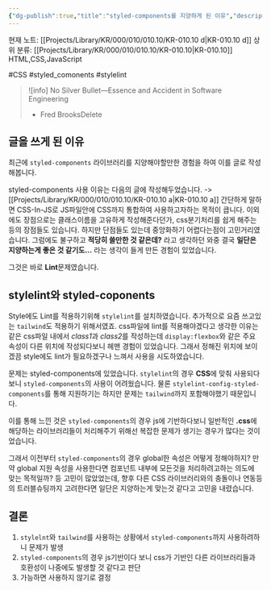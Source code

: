 ```yaml
---
{"dg-publish":true,"title":"styled-components를 지양하게 된 이유","description":"stylelint를 사용하면서 css라이브러리들과 앞으로의 호환성을 위해 styled-components는 지양하는게 좋은것 같다고 느낀 글입니다.","permalink":"/projects/library/kr/000/010/010-10/kr-010-10-d/","dgPassFrontmatter":true,"noteIcon":"0","created":"2025-02-25T22:41:30.867+09:00","updated":"2025-03-04T15:20:53.617+09:00"}
---
```


현재 노트: [[Projects/Library/KR/000/010/010.10/KR-010.10 d\|KR-010.10 d]] 
상위 분류: [[Projects/Library/KR/000/010/010.10/KR-010.10\|KR-010.10]] HTML,CSS,JavaScript

#CSS #styled_comonents #stylelint



>![info]
>No Silver Bullet—Essence and Accident in Software Engineering
>	- Fred BrooksDelete


## 글을 쓰게 된 이유
최근에 `styled-components` 라이브러리를 지양해야할만한 경험을 하여 이를 글로 작성해봅니다. 

styled-components 사용 이유는 다음의 글에 작성해두었습니다. -> [[Projects/Library/KR/000/010/010.10/KR-010.10 a\|KR-010.10 a]]
간단하게 말하면 CSS-In-JS로 JS파일안에 CSS까지 통합하여 사용하고자하는 목적이 큽니다.
이외에도 장점으로는 클래스이름을 고유하게 작성해준다던가, css분기처리를 쉽게 해주는 등의 장점들도 있습니다.
하지만 단점들도 있는데 중앙화하기 어렵다는점이 고민거리였습니다. 그럼에도 불구하고 **적당히 쓸만한 것 같은데?** 라고 생각하던 와중 결국 **일단은 지양하는게 좋은 것 같기도...** 라는 생각이 들게 만든 경험이 있었습니다.

그것은 바로 **Lint**문제였습니다.

## stylelint와 styled-coponents
Style에도 Lint를 적용하기위해 `stylelint`를 설치하였습니다. 추가적으로 요즘 쓰고있는 `tailwind`도 적용하기 위해서였죠. css파일에 lint를 적용해야겠다고 생각한 이유는 같은 css파일 내에서 *class1*과 *class2*를 작성하는데 `display:flexbox`와 같은 주요 속성이 다른 위치에 작성되다보니 헤맨 경험이 있었습니다. 그래서 정해진 위치에 보이겠끔 style에도 lint가 필요하겠구나 느껴서 사용을 시도하였습니다.

문제는 styled-components에 있었습니다. `stylelint`의 경우 **CSS**에 맞춰 사용되다보니 `styled-components`의 사용이 어려웠습니다. 물론 `stylelint-config-styled-components`를 통해 지원하기는 하지만 문제는 `tailwind`까지 포함해야했기 때문입니다.

이를 통해 느낀 것은 `styled-components`의 경우 js에 기반하다보니 일반적인 **.css**에 해당하는 라이브러리들이 처리해주기 위해선 복잡한 문제가 생기는 경우가 많다는 것이었습니다.

그래서 이전부터 `styled-components`의 경우 global한 속성은 어떻게 정해야하지?
만약 global 지원 속성을 사용한다면 컴포넌트 내부에 모든것을 처리하려고하는 의도에 맞는 목적일까? 등 고민이 많았었는데,
향후 다른 CSS 라이브러리와의 충돌이나 연동등의 트러블슈팅까지 고려한다면 일단은 지양하는게 맞는것 같다고 고민을 내렸습니다.





## 결론
1. `stylelnt`와 `tailwind`를 사용하는 상황에서 `styled-components`까지 사용하려하니 문제가 발생
2. `styled-components`의 경우 js기반이다 보니 css가 기반인 다른 라이브러리들과 호환성이 나중에도 발생할 것 같다고 판단
3. 가능하면 사용하지 않기로 결정

